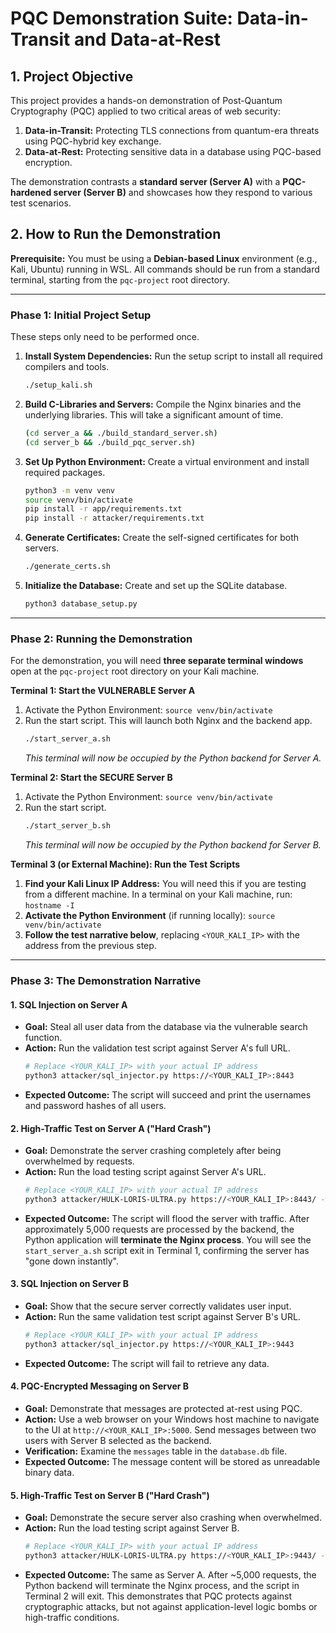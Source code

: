 # PQC Demonstration Suite: Data-in-Transit and Data-at-Rest

## 1. Project Objective

This project provides a hands-on demonstration of Post-Quantum Cryptography (PQC) applied to two critical areas of web security:
1.  **Data-in-Transit:** Protecting TLS connections from quantum-era threats using PQC-hybrid key exchange.
2.  **Data-at-Rest:** Protecting sensitive data in a database using PQC-based encryption.

The demonstration contrasts a **standard server (Server A)** with a **PQC-hardened server (Server B)** and showcases how they respond to various test scenarios.

## 2. How to Run the Demonstration

**Prerequisite:** You must be using a **Debian-based Linux** environment (e.g., Kali, Ubuntu) running in WSL. All commands should be run from a standard terminal, starting from the `pqc-project` root directory.

---

### Phase 1: Initial Project Setup

These steps only need to be performed once.

1.  **Install System Dependencies:** Run the setup script to install all required compilers and tools.
    ```bash
    ./setup_kali.sh
    ```

2.  **Build C-Libraries and Servers:** Compile the Nginx binaries and the underlying libraries. This will take a significant amount of time.
    ```bash
    (cd server_a && ./build_standard_server.sh)
    (cd server_b && ./build_pqc_server.sh)
    ```

3.  **Set Up Python Environment:** Create a virtual environment and install required packages.
    ```bash
    python3 -m venv venv
    source venv/bin/activate
    pip install -r app/requirements.txt
    pip install -r attacker/requirements.txt
    ```

4.  **Generate Certificates:** Create the self-signed certificates for both servers.
    ```bash
    ./generate_certs.sh
    ```
5.  **Initialize the Database:** Create and set up the SQLite database.
    ```bash
    python3 database_setup.py
    ```

---

### Phase 2: Running the Demonstration

For the demonstration, you will need **three separate terminal windows** open at the `pqc-project` root directory on your Kali machine.

**Terminal 1: Start the VULNERABLE Server A**
1.  Activate the Python Environment: `source venv/bin/activate`
2.  Run the start script. This will launch both Nginx and the backend app.
    ```bash
    ./start_server_a.sh
    ```
    *This terminal will now be occupied by the Python backend for Server A.*

**Terminal 2: Start the SECURE Server B**
1.  Activate the Python Environment: `source venv/bin/activate`
2.  Run the start script.
    ```bash
    ./start_server_b.sh
    ```
    *This terminal will now be occupied by the Python backend for Server B.*

**Terminal 3 (or External Machine): Run the Test Scripts**
1.  **Find your Kali Linux IP Address:** You will need this if you are testing from a different machine. In a terminal on your Kali machine, run: `hostname -I`
2.  **Activate the Python Environment** (if running locally): `source venv/bin/activate`
3.  **Follow the test narrative below**, replacing `<YOUR_KALI_IP>` with the address from the previous step.

---

### Phase 3: The Demonstration Narrative

#### 1. SQL Injection on Server A

*   **Goal:** Steal all user data from the database via the vulnerable search function.
*   **Action:** Run the validation test script against Server A's full URL.
    ```bash
    # Replace <YOUR_KALI_IP> with your actual IP address
    python3 attacker/sql_injector.py https://<YOUR_KALI_IP>:8443
    ```
*   **Expected Outcome:** The script will succeed and print the usernames and password hashes of all users.

#### 2. High-Traffic Test on Server A ("Hard Crash")

*   **Goal:** Demonstrate the server crashing completely after being overwhelmed by requests.
*   **Action:** Run the load testing script against Server A's URL.
    ```bash
    # Replace <YOUR_KALI_IP> with your actual IP address
    python3 attacker/HULK-LORIS-ULTRA.py https://<YOUR_KALI_IP>:8443/ -w 5000 -d 120
    ```
*   **Expected Outcome:** The script will flood the server with traffic. After approximately 5,000 requests are processed by the backend, the Python application will **terminate the Nginx process**. You will see the `start_server_a.sh` script exit in Terminal 1, confirming the server has "gone down instantly".

#### 3. SQL Injection on Server B

*   **Goal:** Show that the secure server correctly validates user input.
*   **Action:** Run the same validation test script against Server B's URL.
    ```bash
    # Replace <YOUR_KALI_IP> with your actual IP address
    python3 attacker/sql_injector.py https://<YOUR_KALI_IP>:9443
    ```
*   **Expected Outcome:** The script will fail to retrieve any data.

#### 4. PQC-Encrypted Messaging on Server B

*   **Goal:** Demonstrate that messages are protected at-rest using PQC.
*   **Action:** Use a web browser on your Windows host machine to navigate to the UI at `http://<YOUR_KALI_IP>:5000`. Send messages between two users with Server B selected as the backend.
*   **Verification:** Examine the `messages` table in the `database.db` file.
*   **Expected Outcome:** The message content will be stored as unreadable binary data.

#### 5. High-Traffic Test on Server B ("Hard Crash")

*   **Goal:** Demonstrate the secure server also crashing when overwhelmed.
*   **Action:** Run the load testing script against Server B.
    ```bash
    # Replace <YOUR_KALI_IP> with your actual IP address
    python3 attacker/HULK-LORIS-ULTRA.py https://<YOUR_KALI_IP>:9443/ -w 5000 -d 120
    ```
*   **Expected Outcome:** The same as Server A. After ~5,000 requests, the Python backend will terminate the Nginx process, and the script in Terminal 2 will exit. This demonstrates that PQC protects against cryptographic attacks, but not against application-level logic bombs or high-traffic conditions.
